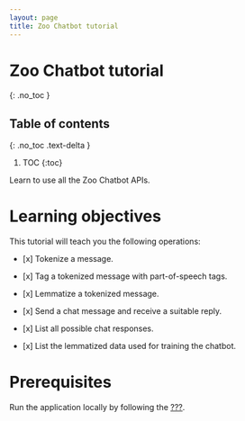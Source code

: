 ```yaml
---
layout: page
title: Zoo Chatbot tutorial
---
```


# Zoo Chatbot tutorial
{: .no_toc }

## Table of contents
{: .no_toc .text-delta }

1. TOC
{:toc}

Learn to use all the Zoo Chatbot APIs.

# Learning objectives

This tutorial will teach you the following operations:

-   \[x\] Tokenize a message.

-   \[x\] Tag a tokenized message with part-of-speech tags.

-   \[x\] Lemmatize a tokenized message.

-   \[x\] Send a chat message and receive a suitable reply.

-   \[x\] List all possible chat responses.

-   \[x\] List the lemmatized data used for training the chatbot.

# Prerequisites

Run the application locally by following the
[???](#intro-component::install-and-run-quickstart.adoc).
